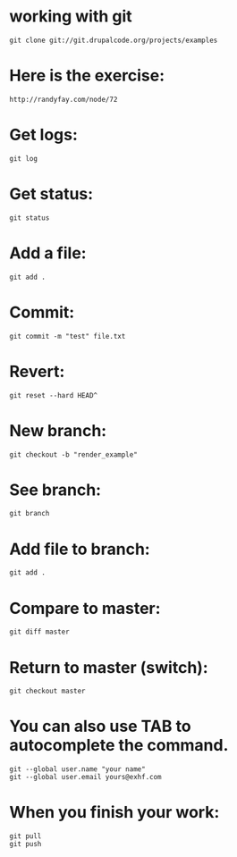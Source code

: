 # working with git
    git clone git://git.drupalcode.org/projects/examples
# Here is the exercise:
    http://randyfay.com/node/72
# Get logs:
    git log
# Get status:
    git status
# Add a file:  
    git add .
# Commit:
    git commit -m "test" file.txt
# Revert:
    git reset --hard HEAD^
# New branch:
    git checkout -b "render_example"
# See branch:
    git branch
# Add file to branch:
    git add .
# Compare to master:
    git diff master
# Return to master (switch):
    git checkout master
# You can also use TAB to autocomplete the command. 
    git --global user.name "your name"
    git --global user.email yours@exhf.com
# When you finish your work:
    git pull
    git push
